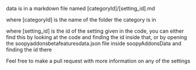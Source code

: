 data is in a markdown file named [categoryId]/[setting_id].md

where [categoryId] is the name of the folder the category is in

where [setting_id] is the id of the setting given in the code, you can either find this by looking at the code and finding the id inside that, or by opening the soopyaddonsbetafeaturesdata.json file inside soopyAddonsData and finding the id there

Feel free to make a pull request with more information on any of the settings